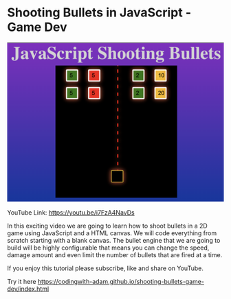 # Shooting Bullets in JavaScript - Game Dev

![alt text](cover.png)

YouTube Link: https://youtu.be/i7FzA4NavDs

In this exciting video we are going to learn how to shoot bullets in a 2D game using JavaScript and a HTML canvas. We will code everything from scratch starting with a blank canvas. The bullet engine that we are going to build will be highly configurable that means you can change the speed, damage amount and even limit the number of bullets that are fired at a time.

If you enjoy this tutorial please subscribe, like and share on YouTube.

Try it here
https://codingwith-adam.github.io/shooting-bullets-game-dev/index.html
